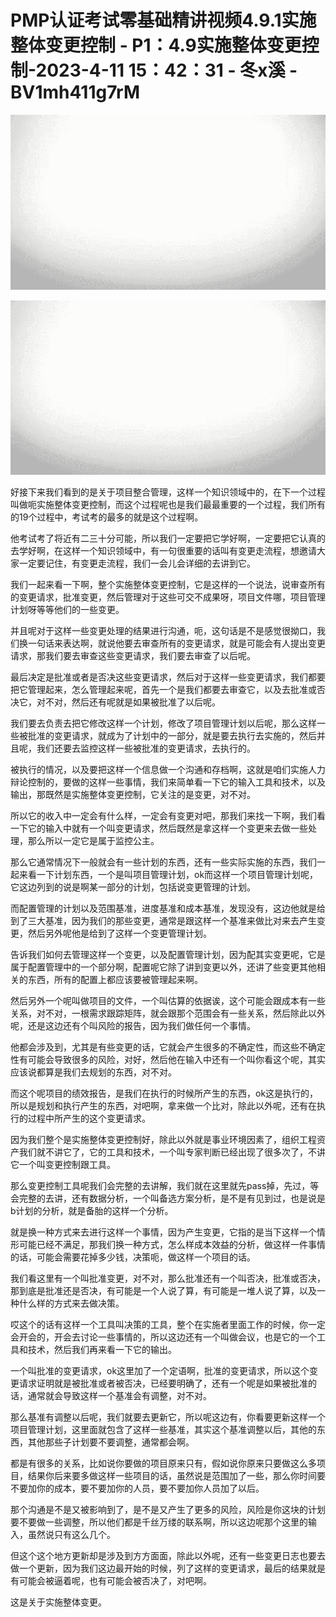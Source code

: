 # PMP认证考试零基础精讲视频4.9.1实施整体变更控制 - P1：4.9实施整体变更控制-2023-4-11 15：42：31 - 冬x溪 - BV1mh411g7rM

![](img/daddd03309b050344afb87cf8b8682aa_0.png)

![](img/daddd03309b050344afb87cf8b8682aa_1.png)

好接下来我们看到的是关于项目整合管理，这样一个知识领域中的，在下一个过程叫做呃实施整体变更控制，而这个过程呢也是我们最最重要的一个过程，我们所有的19个过程中，考试考的最多的就是这个过程啊。

他考试考了将近有二三十分可能，所以我们一定要把它学好啊，一定要把它认真的去学好啊，在这样一个知识领域中，有一句很重要的话叫有变更走流程，想邀请大家一定要记住，有变更走流程，我们一会儿会详细的去讲到它。

我们一起来看一下啊，整个实施整体变更控制，它是这样的一个说法，说审查所有的变更请求，批准变更，然后管理对于这些可交不成果呀，项目文件哪，项目管理计划呀等等他们的一些变更。

并且呢对于这样一些变更处理的结果进行沟通，呃，这句话是不是感觉很拗口，我们换一句话来表达啊，就说他要去审查所有的变更请求，就是可能会有人提出变更请求，那我们要去审查这些变更请求，我们要去审查了以后呢。

最后决定是批准或者是否决这些变更请求，然后对于这样一些变更请求，我们都要把它管理起来，怎么管理起来呢，首先一个是我们都要去审查它，以及去批准或否决它，对不对，然后还有呢就是如果被批准了以后呢。

我们要去负责去把它修改这样一个计划，修改了项目管理计划以后呢，那么这样一些被批准的变更请求，就成为了计划中的一部分，就是要去执行去实施的，然后并且呢，我们还要去监控这样一些被批准的变更请求，去执行的。

被执行的情况，以及要把这样一个信息做一个沟通和存档啊，这就是咱们实施人力辩论控制的，要做的这样一些事情，我们来简单看一下它的输入工具和技术，以及输出，那既然是实施整体变更控制，它关注的是变更，对不对。

所以它的收入中一定会有什么样，一定会有变更对吧，那我们来找一下啊，我们看一下它的输入中就有一个叫变更请求，然后既然是拿这样一个变更来去做一些处理，那么所以一定它是属于监控公主。

那么它通常情况下一般就会有一些计划的东西，还有一些实际实施的东西，我们一起来看一下计划东西，一个是叫项目管理计划，ok而这样一个项目管理计划呢，它这边列到的说是啊某一部分的计划，包括说变更管理的计划。

而配置管理的计划以及范围基准，进度基准和成本基准，发现没有，这边他就是给到了三大基准，因为我们的那些变更，通常是跟这样一个基准来做比对来去产生变更，然后另外呢他是给到了这样一个变更管理计划。

告诉我们如何去管理这样一个变更，以及配置管理计划，因为配其实变更呢，它是属于配置管理中的一个部分啊，配置呢它除了讲到变更以外，还讲了些变更其他相关的东西，所有的配置上都应该要被管理起来啊。

然后另外一个呢叫做项目的文件，一个叫估算的依据诶，这个可能会跟成本有一些关系，对不对，一根需求跟踪矩阵，就会跟那个范围会有一些关系，然后除此以外呢，还是这边还有个叫风险的报告，因为我们做任何一个事情。

他都会涉及到，尤其是有些变更的话，它就会产生很多的不确定性，而这些不确定性有可能会导致很多的风险，对好，然后他在输入中还有一个叫你看这个呢，其实应该说都算是我们去规划的东西，对不对。

而这个呢项目的绩效报告，是我们在执行的时候所产生的东西，ok这是执行的，所以是规划和执行产生的东西，对吧啊，拿来做一个比对，除此以外呢，还有在执行的过程中所产生的这个变更请求。

因为我们整个是实施整体变更控制好，除此以外就是事业环境因素了，组织工程资产我们就不讲它了，它的工具和技术，一个叫专家判断已经出现了很多次了，不讲它一个叫变更控制跟工具。

那么变更控制工具呢我们会完整的去讲解，我们就在这里就先pass掉，先过，等会完整的去讲，还有数据分析，一个叫备选方案分析，是不是有见到过，也是说是b计划的分析，就是备胎的这样一个分析。

就是换一种方式来去进行这样一个事情，因为产生变更，它指的是当下这样一个情形可能已经不满足，那我们换一种方式，怎么样成本效益的分析，做这样一件事情的话，可能会需要花掉多少钱，决策呃，做这样一个项目的话。

我们看这里有一个叫批准变更，对不对，那么批准还有一个叫否决，批准或否决，那到底是批准还是否决，有可能是一个人说了算，有可能是一堆人说了算，以及一种什么样的方式来去做决策。

哎这个的话有这样一个工具叫决策的工具，整个在实施者里面工作的时候，你一定会开会的，开会去讨论一些事情的，所以这边还有一个叫做会议，也是它的一个工具和技术，然后我们再来看一下它的输出。

一个叫批准的变更请求，ok这里加了一个定语啊，批准的变更请求，所以这个变更请求证明就是被批准或者被否决，已经要明确了，还有一个呢是如果被批准的话，通常就会导致这样一个基准会有调整，对不对。

那么基准有调整以后呢，我们就要去更新它，所以呢这边有，你看要更新这样一个项目管理计划，这里面就包含了这样一些基准，其实这个基准调整以后，其他的东西，其他那些子计划要不要调整，通常都会啊。

都是有很多的关系，比如说你要做的项目原来只有，假如说你原来只要做这么多项目，结果你后来要多做这样一些项目的话，虽然说是范围加了一些，那么你时间要不要加你的成本，要不要加你的人员，要不要加你人员加了以后。

那个沟通是不是又被影响到了，是不是又产生了更多的风险，风险是你这块的计划要不要做一些调整，所以他们都是千丝万缕的联系啊，所以这边呢那个这里的输入，虽然说只有这么几个。

但这个这个地方更新却是涉及到方方面面，除此以外呢，还有一些变更日志也要去做一个更新，因为我们这边最开始的时候，列了这样的变更请求，最后的结果就是有可能会被逼着呢，也有可能会被否决了，对吧啊。

这是关于实施整体变更。
